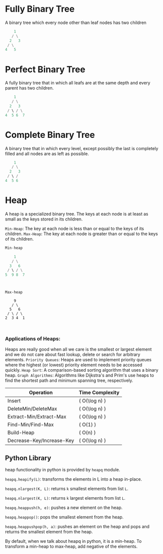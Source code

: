 # Fully Binary Tree

A binary tree which every node other than leaf nodes has two children

```py
    1
   / \
  2   3
 / \
4   5

```

# Perfect Binary Tree

A fully binary tree that in which all leafs are at the same depth and every parent has two children.

```py
    1
   / \
  2   3
 / \ / \
4  5 6  7

```

# Complete Binary Tree

A binary tree that in which every level, except possibly the last is completely filled and all nodes are as left as possible.

```py
    1
   / \
  2   3
 / \ /
4  5 6

```

# Heap

A heap is a specialized binary tree.
The keys at each node is at least as small as the keys stored in its children.

`Min-Heap`: The key at each node is less than or equal to the keys of its children.
`Max-Heap`: The key at each node is greater than or equal to the keys of its children.

```py
Min-heap

    1
   / \
  3   6
 / \ / \
5  9 8  7




```

```
Max-heap

    9
   / \
  5   6
 / \ / \
2  3 4  1



```

### Applications of Heaps:

Heaps are really good when all we care is the smallest or largest element and we do not care about fast lookup, delete or search for arbitrary elements.
`Priority Queues`: Heaps are used to implement priority queues where the highest (or lowest) priority element needs to be accessed quickly.
`Heap Sort`: A comparison-based sorting algorithm that uses a binary heap.
`Graph Algorithms`: Algorithms like Dijkstra's and Prim's use heaps to find the shortest path and minimum spanning tree, respectively.

| Operation                 | Time Complexity |
| ------------------------- | --------------- |
| Insert                    | \( O(\log n) \) |
| DeleteMin/DeleteMax       | \( O(\log n) \) |
| Extract-Min/Extract-Max   | \( O(\log n) \) |
| Find-Min/Find-Max         | \( O(1) \)      |
| Build-Heap                | \( O(n) \)      |
| Decrease-Key/Increase-Key | \( O(\log n) \) |

## Python Library

heap functionality in python is provided by `heapq` module.

`heapq.heapify(L)`: transforms the elements in L into a heap in-place.

`heapq.nlargest(K, L)`: returns `k` smallest elements from list `L`.

`heapq.nlargest(K, L)`: returns `k` largest elements from list `L`.

`heapq.heappush(h, e)`: pushes a new element on the heap.

`heapq.heappop()`: pops the smallest element from the heap.

`heapq.heappushpop(h, a)`: pushes an element on the heap and pops and returns the smallest element from the heap.

By default, when we talk about heapq in python, it is a min-heap.
To transform a min-heap to max-heap, add negative of the elements.
